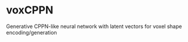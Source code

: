 # voxCPPN
Generative CPPN-like neural network with latent vectors for voxel shape encoding/generation
